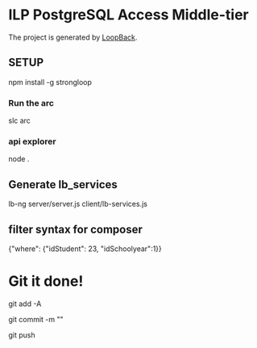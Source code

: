 # ILP PostgreSQL Access Middle-tier

The project is generated by [LoopBack](http://loopback.io).

## SETUP
npm install -g strongloop

### Run the arc
slc arc

### api explorer
node .

## Generate lb_services
lb-ng server/server.js client/lb-services.js

## filter syntax for composer
{"where": {"idStudent": 23, "idSchoolyear":1}}

# Git it done!

git add -A

git commit -m ""

git push
